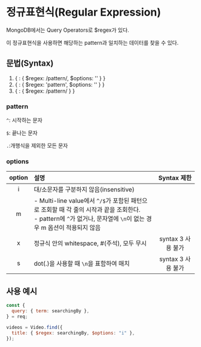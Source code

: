 # 정규표현식(Regular Expression)

MongoDB에서는 Query Operators로 \$regex가 있다.

이 정규표현식을 사용하면 해당하는 pattern과 일치하는 데이터를 찾을 수 있다.

## 문법(Syntax)

1. { <field>: { $regex: /pattern/, $options: '<options>' } }
2. { <field>: { $regex: 'pattern', $options: '<options>' } }
3. { <field>: { \$regex: /pattern/<options> } }

### pattern

`^`: 시작하는 문자

`$`: 끝나는 문자

`.`:개행식을 제외한 모든 문자

### options

| option | 설명                                                                                                                                                                   |    Syntax 제한     |
| :----: | :--------------------------------------------------------------------------------------------------------------------------------------------------------------------- | :----------------: |
|   i    | 대/소문자를 구분하지 않음(insensitive)                                                                                                                                 |                    |
|   m    | - Multi-line value에서 `^/$`가 포함된 패턴으로 조회할 때 각 줄의 시작과 끝을 조회한다.<br />- pattern에 `^`가 없거나, 문자열에 `\n`이 없는 경우 m 옵션이 적용되지 않음 |                    |
|   x    | 정규식 안의 whitespace, #(주석), 모두 무시                                                                                                                             | syntax 3 사용 불가 |
|   s    | dot(.)을 사용할 때 `\n`을 표함하여 매치                                                                                                                                | syntax 3 사용 불가 |

## 사용 예시

```js
const {
  query: { term: searchingBy },
} = req;

videos = Video.find({
  title: { $regex: searchingBy, $options: "i" },
});
```
